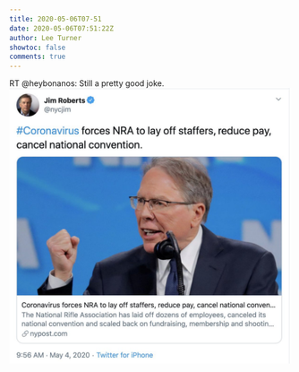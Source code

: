 ```yaml
---
title: 2020-05-06T07-51
date: 2020-05-06T07:51:22Z
author: Lee Turner
showtoc: false
comments: true
---
```


RT @heybonanos: Still a pretty good joke. ![](/img/x//1257941007569760256-EXMdU0wXsAA5huh.jpg)

